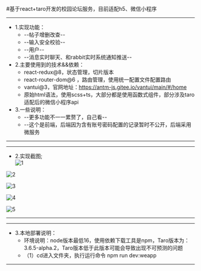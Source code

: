 #基于react+taro开发的校园论坛服务，目前适配h5、微信小程序

-------------------------------------------------------------------------------------------------
 * 1.实现功能：
	+	--帖子增删改查--
	+   --输入安全校验--
	+	--用户--
	+   --消息实时聊天、和rabbit实时系统通知推送--	
 * 2.主要使用到的技术&&依赖：  
	+	react-redux@8，状态管理，切片版本
	+   react-router-dom@6 ，路由管理，使用统一配置文件配置路由
	+	vantui@3，官网地址：https://antm-js.gitee.io/vantui/main/#/home
	+   原始html语法，使用scss+ts，大部分都是使用函数式组件，部分涉及taro适配后的微信小程序api 
 * 3.一些说明：	
	+   --更多功能不一一累赘了，自己看--
	+   --这个是前端，后端因为含有账号密码配置的记录暂时不公开，后端采用微服务	
-------------------------------------------------------------------------------------------------


-------------------------------------------------------------------------------------------------
 * 2.实现截图;  
![1](https://47image.oss-cn-heyuan.aliyuncs.com/github/TaroGyk/1.png)

![2](https://47image.oss-cn-heyuan.aliyuncs.com/github/TaroGyk/2.png)

![3](https://47image.oss-cn-heyuan.aliyuncs.com/github/TaroGyk/3.png)

![4](https://47image.oss-cn-heyuan.aliyuncs.com/github/TaroGyk/4.png)

![5](https://47image.oss-cn-heyuan.aliyuncs.com/github/TaroGyk/5.png)

-------------------------------------------------------------------------------------------------


-------------------------------------------------------------------------------------------------
 * 3.本地部署说明：  
	+	环境说明：node版本最低16，使用依赖下载工具是npm，Taro版本为：3.6.5-alpha.2，Taro版本低于此版本可能会导致出现不可预测的问题
	+	（1）cd进入文件夹，执行运行命令 npm run dev:weapp

-------------------------------------------------------------------------------------------------

